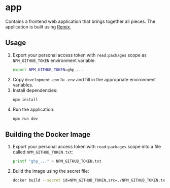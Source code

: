 # app
Contains a frontend web application that brings together all pieces.
The application is built using [Remix](https://remix.run/).

## Usage
1. Export your personal access token with `read:packages` scope as `NPM_GITHUB_TOKEN` environment variable.
   ```sh
   export NPM_GITHUB_TOKEN=ghp_... 
   ```
2. Copy `development.env` to `.env` and fill in the appropriate environment variables.
3. Install dependencies:
   ```sh
   npm install
   ```
4. Run the application:
   ```sh
   npm run dev
   ```

## Building the Docker Image
1. Export your personal access token with `read:packages` scope into a file called `NPM_GITHUB_TOKEN.txt`:
   ```sh
   printf "ghp_..." > NPM_GITHUB_TOKEN.txt
   ```
2. Build the image using the secret file:
   ```sh
   docker build --secret id=NPM_GITHUB_TOKEN,src=./NPM_GITHUB_TOKEN.txt .
   ```
